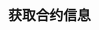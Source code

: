 ---
title: 获取合约信息
position_number: 1
type: get
description: /az/future/market/v1/public/cg/contracts
remark: Content-Type = application/x-www-form-urlencoded
parameters:
    -
        
content_markdown: Note：这个方法不需要签名.
left_code_blocks:
  - code_block: "public void getMarketConfig() {\r\n\tString text = HttpUtil.get(URL + \"/data/api/az/future/market/v1/public/cg/contracts\");\r\n\tSystem.out.println(text);\r\n}"
    title: Java
    language: java
right_code_blocks:
  - code_block: |-
      [{
          "id": 123, 
          "ask": "1817.32",                 //当前最低价
          "base_currency": "ETH",           //标的币种，比如 BTC
          "base_volume": "13267684284",     //24小时交易量
          "bid": "1817.31",                 //当前最高价
          "contractSize": 10,               //合约面值
          "end_timestamp": 253402099200000, //该衍生品的终结时间
          "funding_rate": "-0.03",          //资金费率
          "high": "1828.89",                //24小时最高成交价
          "index_currency": "USD",          //指数的基础币种
          "index_name": "ETH-USD",          //基础指数的名称
          "index_price": "1816.61",         //基础指数价格
          "last_price": "1817.31",          //最新价格
          "low": "1778.65",                 //24小时最低成交价
          "next_funding_rate": "-0.03",     //预计下一个资金费率
          "next_funding_rate_timestamp":1698681600000,  //下一个资金费率时间
          "open_interest": "2419347630",    //24小时合约持仓量
          "product_type": "PERPETUAL",      //产品类型
          "start_timestamp": 1651328033000, //该衍生品的开始时间
          "symbol": "eth_usd",
          "target_currency": "USD",         //报价币种
          "target_volume": "73698647.51054371",  //24小时交易量
          "ticker_id": "ETH-USD",           //代码标识符
          "underlyingType": 1               //标的类型，币本位，u本位
        }]
    title: Response
    language: json
---